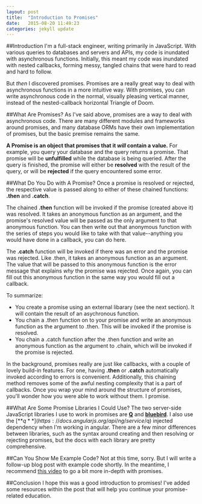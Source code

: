 ```yaml
---
layout: post
title:  "Introduction to Promises"
date:   2015-08-20 11:49:23
categories: jekyll update
---
```


##Introduction
I'm a full-stack engineer, writing primarily in JavaScript. With various queries to databases and servers and APIs, my code is inundated with asynchronous functions. Initially, this meant my code was inundated with nested callbacks, forming messy, tangled chains that were hard to read and hard to follow.

But *then* I discovered promises. Promises are a really great way to deal with asynchronous functions in a more intuitive way. With promises, you can write asynchronous code in the normal, visually pleasing vertical manner, instead of the nested-callback horizontal Triangle of Doom.

##What Are Promises?
As I've said above, promises are a way to deal with asynchronous code. There are many different modules and frameworks around promises, and many database ORMs have their own implementation of promises, but the basic premise remains the same.

**A Promise is an object that promises that it *will* contain a value.** For example, you query your database and the query returns a promise. That promise will be **unfulfilled** while the database is being queried. After the query is finished, the promise will either be **resolved** with the result of the query, or will be **rejected** if the query encountered some error.

##What Do You Do with A Promise?
Once a promise is resolved or rejected, the respective value is passed along to either of these chained functions: **.then** and **.catch**. 

The chained **.then** function will be invoked if the promise (created above it) was resolved. It takes an anonymous function as an argument, and the promise's resolved value will be passed as the only argument to that anonymous function. You can then write out that anonymous function with the series of steps you would like to take with that value--anything you would have done in a callback, you can do here.

The **.catch** function will be invoked if there was an error and the promise was rejected. Like .then, it takes an anonymous function as an argument. The value that will be passed to this anonymous function is the error message that explains *why* the promise was rejected. Once again, you can fill out this anonymous function in the same way you would fill out a callback.

To summarize:

*  You create a promise using an external libarary (see the next section). It will contain the result of an asychronous function.
*  You chain a .then function on to your promise and write an anonymous function as the argument to .then. This will be invoked if the promise is resolved.
*  You chain a .catch function after the .then function and write an anonymous function as the argument to .chain, which will be invoked if the promise is rejected.

In the background, promises really are just like callbacks, with a couple of lovely build-in features. For one, having **.then** or **.catch** automatically invoked according to errors is convenient. Additionally, this chaining method removes some of the awful nesting complexity that is a part of callbacks. Once you wrap your mind around the structure of promises, you'll wonder how you were able to work without them. I promise.

##What Are Some Promise Libraries I Could Use?
The two server-side JavaScript libraries I use to work in promises are [**Q**](https://github.com/kriskowal/q) and [**bluebird**](https://github.com/petkaantonov/bluebird). I also use the [**$q**](https://docs.angularjs.org/api/ng/service/$q) injected dependency when I'm working in angular. There are a few minor differences between libraries, such as the syntax around creating and then resolving or rejecting promises, but the docs with each library are pretty comprehensive.

##Can You Show Me Example Code?
Not at this time, sorry. But I will write a follow-up blog post with example code shortly. In the meantime, I recommend [this video](https://www.youtube.com/watch?v=OU7WuVGSuZw&feature=youtu.be) to go a bit more in-depth with promises.

##Conclusion
I hope this was a good introduction to promises! I've added some resources within the post that will help you continue your promise-related education.